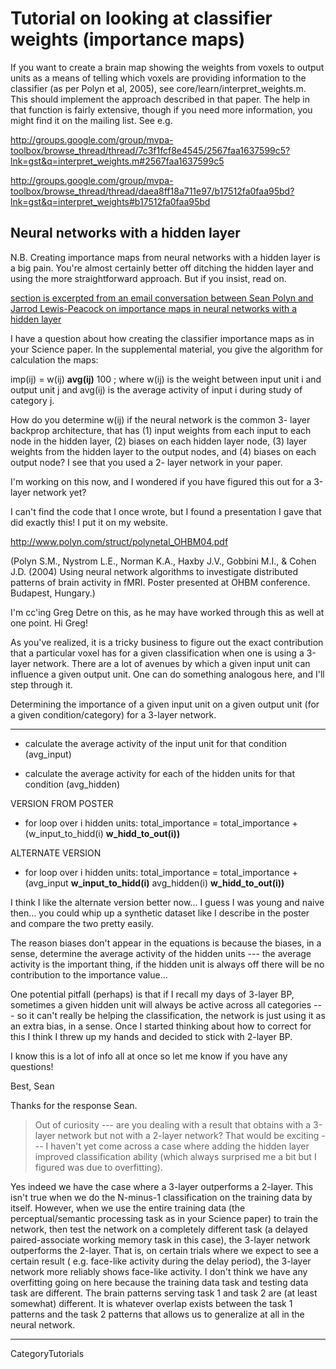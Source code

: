 # Tutorial on looking at classifier weights (importance maps) #

If you want to create a brain map showing the weights from voxels to output units as a means of telling which voxels are providing information to the classifier (as per Polyn et al, 2005), see core/learn/interpret\_weights.m. This should implement the approach described in that paper. The help in that function is fairly extensive, though if you need more information, you might find it on the mailing list. See e.g.

http://groups.google.com/group/mvpa-toolbox/browse_thread/thread/7c3f1fcf8e4545/2567faa1637599c5?lnk=gst&q=interpret_weights.m#2567faa1637599c5

http://groups.google.com/group/mvpa-toolbox/browse_thread/thread/daea8ff18a711e97/b17512fa0faa95bd?lnk=gst&q=interpret_weights#b17512fa0faa95bd


## Neural networks with a hidden layer ##

N.B. Creating importance maps from neural networks with a hidden layer is a big pain. You're almost certainly better off ditching the hidden layer and using the more straightforward approach. But if you insist, read on.

[section is excerpted from an email conversation between Sean Polyn and Jarrod Lewis-Peacock on importance maps in neural networks with a hidden layer](This.md)

I have a question about how creating the classifier importance maps
as in your Science paper. In the supplemental material, you give
the algorithm for calculation the maps:

imp(ij) = w(ij) **avg(ij)** 100 ; where w(ij) is the weight between
input unit i and output unit j and avg(ij) is the average activity
of input i during study of category j.

How do you determine w(ij) if the neural network is the common 3-
layer backprop architecture, that has (1) input weights from each
input to each node in the hidden layer, (2) biases on each hidden
layer node, (3) layer weights from the hidden layer to the output
nodes, and (4) biases on each output node? I see that you used a 2-
layer network in your paper.

I'm working on this now, and I wondered if you have figured this
out for a 3-layer network yet?



I can't find the code that I once wrote, but I found a presentation I
gave that did exactly this!  I put it on my website.

http://www.polyn.com/struct/polynetal_OHBM04.pdf

(Polyn S.M., Nystrom L.E., Norman K.A., Haxby J.V., Gobbini M.I., &
Cohen J.D. (2004) Using neural network algorithms to investigate
distributed patterns of brain activity in fMRI. Poster presented at
OHBM conference. Budapest, Hungary.)

I'm cc'ing Greg Detre on this, as he may have worked through this as
well at one point.  Hi Greg!

As you've realized, it is a tricky business to figure out the exact
contribution that a particular voxel has for a given classification
when one is using a 3-layer network.  There are a lot of avenues by
which a given input unit can influence a given output unit.  One can
do something analogous here, and I'll step through it.

Determining the importance of a given input unit on a given output
unit (for a given condition/category) for a 3-layer network.

---


- calculate the average activity of the input unit for that condition
(avg\_input)

- calculate the average activity for each of the hidden units for that
condition (avg\_hidden)

VERSION FROM POSTER
- for loop over i hidden units:
total\_importance = total\_importance + (w\_input\_to\_hidd(i) **w\_hidd\_to\_out(i))**

ALTERNATE VERSION
- for loop over i hidden units:
total\_importance = total\_importance + (avg\_input **w\_input\_to\_hidd(i)** avg\_hidden(i) **w\_hidd\_to\_out(i))**

I think I like the alternate version better now... I guess I was young
and naive then... you could whip up a synthetic dataset like I
describe in the poster and compare the two pretty easily.

The reason biases don't appear in the equations is because the biases,
in a sense, determine the average activity of the hidden units --- the
average activity is the important thing, if the hidden unit is always
off there will be no contribution to the importance value...

One potential pitfall (perhaps) is that if I recall my days of 3-layer
BP, sometimes a given hidden unit will always be active across all
categories --- so it can't really be helping the classification, the
network is just using it as an extra bias, in a sense.  Once I started
thinking about how to correct for this I think I threw up my hands and
decided to stick with 2-layer BP.

I know this is a lot of info all at once so let me know if you have
any questions!

Best,
Sean




Thanks for the response Sean.


> Out of curiosity --- are you dealing with a result that obtains with
> a 3-layer network but not with a 2-layer network?  That would be
> exciting --- I haven't yet come across a case where adding the hidden
> layer improved classification ability (which always surprised me a
> bit but I figured was due to overfitting).


Yes indeed we have the case where a 3-layer outperforms a 2-layer.
This isn't true when we do the N-minus-1 classification on the
training data by itself. However, when we use the entire training
data (the perceptual/semantic processing task as in your Science
paper) to train the network, then test the network on a completely
different task (a delayed paired-associate working memory task in
this case), the 3-layer network outperforms the 2-layer. That is, on
certain trials where we expect to see a certain result ( e.g.
face-like activity during the delay period), the 3-layer network more
reliably shows face-like activity. I don't think we have any
overfitting going on here because the training data task and testing
data task are different. The brain patterns serving task 1 and task 2
are (at least somewhat) different. It is whatever overlap exists
between the task 1 patterns and the task 2 patterns that allows us to
generalize at all in the neural network.


---


CategoryTutorials